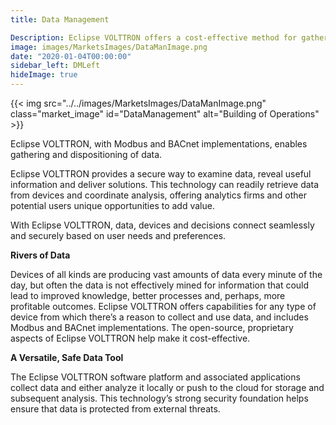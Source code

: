 ```yaml
---
title: Data Management

Description: Eclipse VOLTTRON offers a cost-effective method for gathering, analyzing and managing data from any type of device.
image: images/MarketsImages/DataManImage.png
date: "2020-01-04T00:00:00"
sidebar_left: DMLeft
hideImage: true
---
```

{{< img src="../../images/MarketsImages/DataManImage.png" class="market_image" id="DataManagement" alt="Building of Operations" >}}

Eclipse VOLTTRON, with Modbus and BACnet implementations, enables gathering and dispositioning of data.


Eclipse VOLTTRON provides a secure way to examine data, reveal useful information and deliver solutions. This technology can readily retrieve data from devices and coordinate analysis, offering analytics firms and other potential users unique opportunities to add value.  

With Eclipse VOLTTRON, data, devices and decisions connect seamlessly and securely based on user needs and preferences.

**Rivers of Data**

Devices of all kinds are producing vast amounts of data every minute of the day, but often the data is not effectively mined for information that could lead to improved knowledge, better processes and, perhaps, more profitable outcomes. Eclipse VOLTTRON offers capabilities for any type of device from which there’s a reason to collect and use data, and includes Modbus and BACnet implementations. The open-source, proprietary aspects of Eclipse VOLTTRON help make it cost-effective.

**A Versatile, Safe Data Tool**

The Eclipse VOLTTRON software platform and associated applications collect data and either analyze it locally or push to the cloud for storage and subsequent analysis. This technology’s strong security foundation helps ensure that data is protected from external threats.
